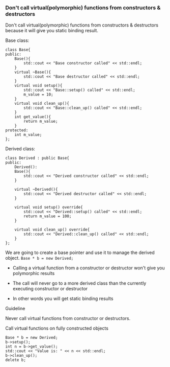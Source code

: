 ### Don't call virtual(polymorphic) functions from constructors & destructors

Don't call virtual(polymorphic) functions from constructors & destructors because it will give you static binding result.

Base class:

	class Base{
	public:
		Base(){
			std::cout << "Base constructor called" << std::endl;
		}
		virtual ~Base(){
			std::cout << "Base destructor called" << std::endl;
		}
		virtual void setup(){
			std::cout << "Base::setup() called" << std::endl;
			m_value = 10;
		}
		virtual void clean_up(){
			std::cout << "Base::clean_up() called" << std::endl;
		}
		int get_value(){
			return m_value;
		}
	protected:
		int m_value;
	};

Derived class:

	class Derived : public Base{
	public:
		Derived():
		Base(){
			std::cout << "Derived constructor called" << std::endl;
		}

		virtual ~Derived(){
			std::cout << "Derived destructor called" << std::endl;
		}

		virtual void setup() override{
			std::cout << "Derived::setup() called" << std::endl;
			return m_value = 100;
		}

		virtual void clean_up() override{
			std::cout << "Derived::clean_up() called" << std::endl;
		}
	};

We are going to create a base pointer and use it to manage the derived object. `Base * b = new Derived;`

- Calling a virtual function from a constructor or destructor won't give you polymorphic results

- The call will never go to a more derived class than the currently executing constructor or destructor

- In other words you will get static binding results

Guideline

Never call virtual functions from constructor or destructors.

Call virtual functions on fully constructed objects

	Base * b = new Derived;
	b->setup();
	int n = b->get_value();
	std::cout << "Value is: " << n << std::endl;
	b->clean_up();
	delete b;